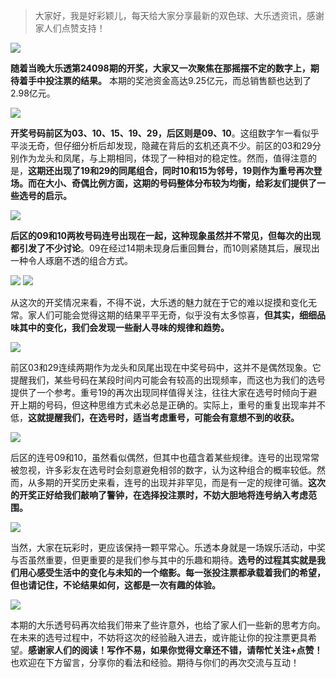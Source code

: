 > 大家好，我是好彩颖儿，每天给大家分享最新的双色球、大乐透资讯，感谢家人们点赞支持！


![](https://cdn.jsdelivr.net/gh/wangwenjie1314/PicCDN/2024-8-25/1724545203067-image.png)


**随着当晚大乐透第24098期的开奖，大家又一次聚焦在那摇摆不定的数字上，期待着手中投注票的结果。** 本期的奖池资金高达9.25亿元，而总销售额也达到了2.98亿元。

![](https://cdn.jsdelivr.net/gh/wangwenjie1314/PicCDN/2024-8-25/1724545501816-image.png)



**开奖号码前区为03、10、15、19、29，后区则是09、10**。这组数字乍一看似乎平淡无奇，但仔细分析后却发现，隐藏在背后的玄机还真不少。前区的03和29分别作为龙头和凤尾，与上期相同，体现了一种相对的稳定性。然而，值得注意的是，**这期还出现了19和29的同尾组合，同时10和15为邻号，19则作为重号再次登场。而在大小、奇偶比例方面，这期的号码整体分布较为均衡，给彩友们提供了一些选号的启示。**

![](https://cdn.jsdelivr.net/gh/wangwenjie1314/PicCDN/2024-8-25/1724545244476-image.png)


**后区的09和10两枚号码连号出现在一起，这种现象虽然并不常见，但每次的出现都引发了不少讨论**。09在经过14期未现身后重回舞台，而10则紧随其后，展现出一种令人琢磨不透的组合方式。

![](https://cdn.jsdelivr.net/gh/wangwenjie1314/PicCDN/2024-8-25/1724545265713-image.png)
![](https://cdn.jsdelivr.net/gh/wangwenjie1314/PicCDN/2024-8-25/1724545278214-image.png)


从这次的开奖情况来看，不得不说，大乐透的魅力就在于它的难以捉摸和变化无常。家人们可能会觉得这期的结果平平无奇，似乎没有太多惊喜，**但其实，细细品味其中的变化，我们会发现一些耐人寻味的规律和趋势。**


![](https://cdn.jsdelivr.net/gh/wangwenjie1314/PicCDN/2024-8-25/1724545463370-image.png)


前区03和29连续两期作为龙头和凤尾出现在中奖号码中，这并不是偶然现象。它提醒我们，某些号码在某段时间内可能会有较高的出现频率，而这也为我们的选号提供了一个参考。重号19的再次出现同样值得关注，往往大家在选号时倾向于避开上期的号码，但这种思维方式未必总是正确的。实际上，重号的重复出现率并不低，**这就提醒我们，在选号时，适当考虑重号，可能会有意想不到的收获。**


![](https://cdn.jsdelivr.net/gh/wangwenjie1314/PicCDN/2024-8-25/1724545591661-image.png)


后区的连号09和10，虽然看似偶然，但其中也蕴含着某些规律。连号的出现常常被忽视，许多彩友在选号时会刻意避免相邻的数字，认为这种组合的概率较低。然而，从多期的开奖历史来看，连号的出现并非罕见，而是有一定的规律可循。**这次的开奖正好给我们敲响了警钟，在选择投注票时，不妨大胆地将连号纳入考虑范围。**


![](https://cdn.jsdelivr.net/gh/wangwenjie1314/PicCDN/2024-8-25/1724545651768-image.png)


当然，大家在玩彩时，更应该保持一颗平常心。乐透本身就是一场娱乐活动，中奖与否虽然重要，但更重要的是我们参与其中的乐趣和期待。**选号的过程其实就是我们用心感受生活中的变化与未知的一个缩影。每一张投注票都承载着我们的希望，但也请记住，不论结果如何，这都是一次有趣的体验。**

![](https://cdn.jsdelivr.net/gh/wangwenjie1314/PicCDN/2024-8-18/1723940891275-image.png)



本期的大乐透号码再次给我们带来了些许意外，也给了家人们一些新的思考方向。在未来的选号过程中，不妨将这次的经验融入进去，或许能让你的投注票更具希望。**感谢家人们的阅读！写作不易，如果你觉得文章还不错，请帮忙关注+点赞！** 也欢迎在下方留言，分享你的看法和经验。期待与你们的再次交流与互动！